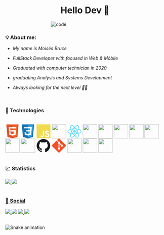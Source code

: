   <h1 align="center" >Hello Dev  👋</h1>
  
  <div>
    <img src="https://i.pinimg.com/originals/e4/26/70/e426702edf874b181aced1e2fa5c6cde.gif" alt="code" margin-top="25px" align="right" min-width="360px" max-width="600px" width="360px">
  </div>
 
  <br>
  
### 💡 About me: 

  - *My name is Moisés Bruce*
  
  - *FullStack Developer with focused in Web & Móbile*
  
  - *Graduated with computer technician in 2020* 
  
  - *graduating Analysis and Systems Development*
  
  - *Always looking for the next level 👨‍💻* 
 
 <br>
 
### :rocket: Technologies 
 <div style="display: inline_block"><br>
 
  <img align="center"  height="45" width="45" src="https://raw.githubusercontent.com/devicons/devicon/master/icons/html5/html5-original.svg">
  <img align="center"  height="45" width="45" src="https://raw.githubusercontent.com/devicons/devicon/master/icons/css3/css3-original.svg"> 
  <img align="center"  height="45" width="45" src="https://raw.githubusercontent.com/devicons/devicon/master/icons/javascript/javascript-plain.svg">
  <img align="center"  height="45" width="45" src="https://cdn.jsdelivr.net/gh/devicons/devicon/icons/typescript/typescript-original.svg" />
  <img align="center" height="45" width="45" src="https://raw.githubusercontent.com/devicons/devicon/master/icons/react/react-original.svg">
  <img align="center" height="45" width="45" src="https://cdn.jsdelivr.net/gh/devicons/devicon/icons/nodejs/nodejs-original.svg" />
  <img align="center"  height="45" width="45" src="https://cdn.jsdelivr.net/gh/devicons/devicon/icons/vuejs/vuejs-original.svg" />
  <img align="center"  height="45" width="45" src="https://cdn.jsdelivr.net/gh/devicons/devicon/icons/c/c-original.svg" />
  <img align="center"  height="45" width="45" src="https://cdn.jsdelivr.net/gh/devicons/devicon/icons/java/java-original.svg" />
  <img align="center"  height="45" width="45" src="https://cdn.jsdelivr.net/gh/devicons/devicon/icons/android/android-original.svg" />
  <img align="center" height="45" width="45" src="https://cdn.jsdelivr.net/gh/devicons/devicon/icons/php/php-plain.svg">
  <img align="center" height="45" width="45" src="https://cdn.jsdelivr.net/gh/devicons/devicon/icons/laravel/laravel-plain.svg" />
  <img align="center"  height="45" width="45" src="https://raw.githubusercontent.com/devicons/devicon/master/icons/github/github-original.svg">
  <img align="center"  height="45" width="45" src="https://raw.githubusercontent.com/devicons/devicon/master/icons/git/git-original.svg">
  <img align="center"  height="45" width="45" src="https://cdn.jsdelivr.net/gh/devicons/devicon/icons/bootstrap/bootstrap-plain-wordmark.svg" />
  <img align="center"  height="45" width="45" src="https://cdn.jsdelivr.net/gh/devicons/devicon/icons/tailwindcss/tailwindcss-plain.svg" />
  <img align="center"  height="45" width="45" src="https://cdn.jsdelivr.net/gh/devicons/devicon/icons/mysql/mysql-original-wordmark.svg" />
  
          
</div>
  <br>
  
### 📈 Statistics

<div align="left">
  <a href="https://github.com/Moises-Bruce">
  <img height="180em" src="https://github-readme-stats.vercel.app/api/top-langs/?username=Moises-Bruce&layout=compact&langs_count=7&theme=react&hide_border=true"/>
  <img height="180em" src="https://github-readme-stats.vercel.app/api?username=Moises-Bruce&show_icons=true&theme=react&include_all_commits=true&count_private=true&hide_border=true"/>
</div>
  
  <br>

### :speech_balloon: Social

 <div> 
   <a href="https://instagram.com/moises.bruce__" target="_blank"><img src="https://img.shields.io/badge/-Instagram-%23E4405F?style=for-the-badge&logo=instagram&logoColor=white"         target="_blank">
   </a>
   <a href = "mailto:contato.moisesbrucearaujo@gmail.com"><img src="https://img.shields.io/badge/-Gmail-%23333?style=for-the-badge&logo=gmail&logoColor=white" target="_blank"></a>
   <a href="https://www.linkedin.com/in/moises-bruce" target="_blank"><img src="https://img.shields.io/badge/-LinkedIn-%230077B5?style=for-the-badge&logo=linkedin&logoColor=white"       target="_blank">
   </a> 
   <a href="https://bit.ly/3txZ1eg" target="_blank"><img src="https://img.shields.io/badge/WhatsApp-25D366?style=for-the-badge&logo=whatsapp&logoColor=white" target="_blank">      </a>
</div>
  
 <br>
  
 ![Snake animation](https://github.com/Moises-Bruce/Moises-Bruce/blob/output/github-contribution-grid-snake.svg)
 
